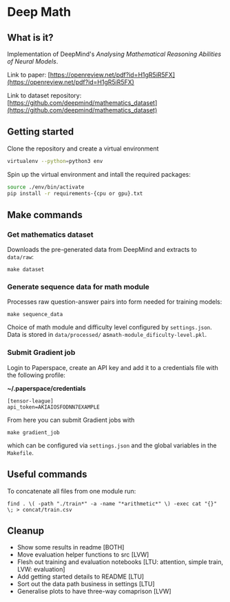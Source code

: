 # Deep Math

## What is it?
Implementation of DeepMind's _Analysing Mathematical Reasoning Abilities of Neural Models_.

Link to paper: [https://openreview.net/pdf?id=H1gR5iR5FX](https://openreview.net/pdf?id=H1gR5iR5FX)

Link to dataset repository: [https://github.com/deepmind/mathematics_dataset](https://github.com/deepmind/mathematics_dataset)

## Getting started
Clone the repository and create a virtual environment

```bash
virtualenv --python=python3 env
```

Spin up the virtual environment and intall the required packages:

```bash
source ./env/bin/activate
pip install -r requirements-{cpu or gpu}.txt
```

## Make commands

### Get mathematics dataset
Downloads the pre-generated data from DeepMind and extracts to `data/raw`:

```
make dataset
```

### Generate sequence data for math module
Processes raw question-answer pairs into form needed for training models:

```
make sequence_data
```
Choice of math module and difficulty level configured by `settings.json`. Data is stored in `data/processed/` as`math-module_dificulty-level.pkl`.

### Submit Gradient job
Login to Paperspace, create an API key and add it to a credentials file with the following profile:

**~/.paperspace/credentials**

```
[tensor-league]
api_token=AKIAIOSFODNN7EXAMPLE
```

From here you can submit Gradient jobs with

```
make gradient_job
```

which can be configured via `settings.json` and the global variables in the `Makefile`.

## Useful commands

To concatenate all files from one module run:
```
find . \( -path "./train*" -a -name "*arithmetic*" \) -exec cat "{}" \; > concat/train.csv
```

## Cleanup
* Show some results in readme [BOTH]
* Move evaluation helper functions to src [LVW]
* Flesh out training and evaluation notebooks [LTU: attention, simple train, LVW: evaluation]
* Add getting started details to README [LTU]
* Sort out the data path business in settings [LTU]
* Generalise plots to have three-way comaprison [LVW]
